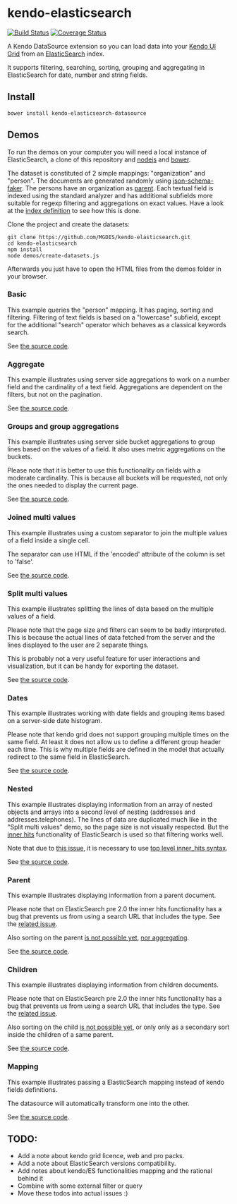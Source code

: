 # kendo-elasticsearch

[![Build Status](https://travis-ci.org/MGDIS/kendo-elasticsearch.svg)](https://travis-ci.org/MGDIS/kendo-elasticsearch)
[![Coverage Status](https://coveralls.io/repos/MGDIS/kendo-elasticsearch/badge.svg?branch=master&service=github)](https://coveralls.io/github/MGDIS/kendo-elasticsearch?branch=master)

A Kendo DataSource extension so you can load data into your [Kendo UI Grid](http://docs.telerik.com/kendo-ui/api/javascript/ui/grid) from an [ElasticSearch](https://www.elasticsearch.org/) index.

It supports filtering, searching, sorting, grouping and aggregating in ElasticSearch for date, number and string fields.

## Install

    bower install kendo-elasticsearch-datasource

## Demos

To run the demos on your computer you will need a local instance of ElasticSearch, a clone of this repository and [nodejs](https://nodejs.org) and [bower](http://bower.io/).

The dataset is constituted of 2 simple mappings: "organization" and "person". The documents are generated randomly using [json-schema-faker](https://github.com/json-schema-faker/json-schema-faker).
The persons have an organization as [parent](https://www.elastic.co/guide/en/elasticsearch/guide/current/parent-child.html).
Each textual field is indexed using the standard analyzer and has additional subfields more suitable for regexp filtering and aggregations on exact values.
Have a look at the [index definition](./demos/index-definition.json) to see how this is done.

Clone the project and create the datasets:

    git clone https://github.com/MGDIS/kendo-elasticsearch.git
    cd kendo-elasticsearch
    npm install
    node demos/create-datasets.js

Afterwards you just have to open the HTML files from the demos folder in your browser.

### Basic

This example queries the "person" mapping. It has paging, sorting and filtering.
Filtering of text fields is based on a "lowercase" subfield, except for the additional "search" operator which behaves as a classical keywords search.

See [the source code](./demos/basic.html).

### Aggregate

This example illustrates using server side aggregations to work on a number field and the cardinality of a text field.
Aggregations are dependent on the filters, but not on the pagination.

See [the source code](./demos/aggregate.html).

### Groups and group aggregations

This example illustrates using server side bucket aggregations to group lines based on the values of a field.
It also uses metric aggregations on the buckets.

Please note that it is better to use this functionality on fields with a moderate cardinality.
This is because all buckets will be requested, not only the ones needed to display the current page.

See [the source code](./demos/groups.html).

### Joined multi values

This example illustrates using a custom separator to join the multiple values of a field inside a single cell.

The separator can use HTML if the 'encoded' attribute of the column is set to 'false'.

See [the source code](./demos/multivalues-join.html).

### Split multi values

This example illustrates splitting the lines of data based on the multiple values of a field.

Please note that the page size and filters can seem to be badly interpreted. This is because the actual lines of data fetched from the server and the lines
displayed to the user are 2 separate things.

This is probably not a very useful feature for user interactions and visualization, but it can be handy for exporting the dataset.

See [the source code](./demos/multivalues-split.html).

### Dates

This example illustrates working with date fields and grouping items based on a server-side date histogram.

Please note that kendo grid does not support grouping multiple times on the same field.
At least it does not allow us to define a different group header each time.
This is why multiple fields are defined in the model that actually redirect to the same field in ElasticSearch.

See [the source code](./demos/dates.html).

### Nested

This example illustrates displaying information from an array of nested objects and arrays into a second level of nesting (addresses and addresses.telephones).
The lines of data are duplicated much like in the "Split multi values" demo, so the page size is not visually respected.
But the [inner hits](https://www.elastic.co/guide/en/elasticsearch/reference/current/search-request-inner-hits.html) functionality
of ElasticSearch is used so that filtering works well.

Note that due to [this issue](https://github.com/elastic/elasticsearch/issues/13064), it is necessary to use [top level inner_hits syntax](https://www.elastic.co/guide/en/elasticsearch/reference/current/search-request-inner-hits.html#top-level-inner-hits).

See [the source code](./demos/nested.html).

### Parent

This example illustrates displaying information from a parent document.

Please note that on ElasticSearch pre 2.0 the inner hits functionality has a bug that prevents us from using a search URL that includes the type.
See the [related issue](https://github.com/elastic/elasticsearch/issues/13898).

Also sorting on the parent [is not possible yet](https://github.com/elastic/elasticsearch/issues/2917), [nor aggregating](https://www.elastic.co/guide/en/elasticsearch/guide/current/children-agg.html).

See [the source code](./demos/parent.html).

### Children

This example illustrates displaying information from children documents.

Please note that on ElasticSearch pre 2.0 the inner hits functionality has a bug that prevents us from using a search URL that includes the type.
See the [related issue](https://github.com/elastic/elasticsearch/issues/13898).

Also sorting on the child [is not possible yet](https://github.com/elastic/elasticsearch/issues/2917), or only only as a secondary sort inside the children of a same parent.

See [the source code](./demos/children.html).

### Mapping

This example illustrates passing a ElasticSearch mapping instead of kendo fields definitions.

The datasource will automatically transform one into the other.

See [the source code](./demos/mapping.html).

## TODO:

  - Add a note about kendo grid licence, web and pro packs.
  - Add a note about ElasticSearch versions compatibility.
  - Add notes about kendo/ES functionalities mapping and the rational behind it
  - Combine with some external filter or query
  - Move these todos into actual issues :)
